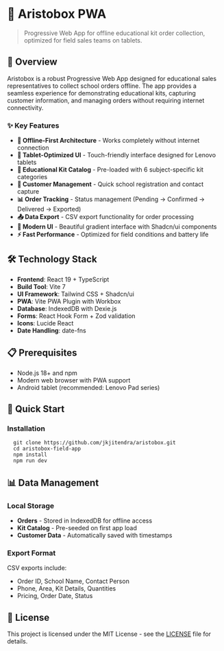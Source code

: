 # 🎒 Aristobox PWA

> Progressive Web App for offline educational kit order collection, optimized for field sales teams on tablets.

## 🚀 Overview

Aristobox is a robust Progressive Web App designed for educational sales representatives to collect school orders offline. The app provides a seamless experience for demonstrating educational kits, capturing customer information, and managing orders without requiring internet connectivity.

### ✨ Key Features

- **🔄 Offline-First Architecture** - Works completely without internet connection
- **📱 Tablet-Optimized UI** - Touch-friendly interface designed for Lenovo tablets
- **🎯 Educational Kit Catalog** - Pre-loaded with 6 subject-specific kit categories
- **👥 Customer Management** - Quick school registration and contact capture
- **📊 Order Tracking** - Status management (Pending → Confirmed → Delivered → Exported)
- **📤 Data Export** - CSV export functionality for order processing
- **🎨 Modern UI** - Beautiful gradient interface with Shadcn/ui components
- **⚡ Fast Performance** - Optimized for field conditions and battery life

## 🛠️ Technology Stack

- **Frontend**: React 19 + TypeScript
- **Build Tool**: Vite 7
- **UI Framework**: Tailwind CSS + Shadcn/ui
- **PWA**: Vite PWA Plugin with Workbox
- **Database**: IndexedDB with Dexie.js
- **Forms**: React Hook Form + Zod validation
- **Icons**: Lucide React
- **Date Handling**: date-fns

## 📋 Prerequisites

- Node.js 18+ and npm
- Modern web browser with PWA support
- Android tablet (recommended: Lenovo Pad series)

## 🚀 Quick Start

### Installation

```
  git clone https://github.com/jkjitendra/aristobox.git
  cd aristobox-field-app
  npm install
  npm run dev
```

## 📊 Data Management

### Local Storage

- **Orders** - Stored in IndexedDB for offline access
- **Kit Catalog** - Pre-seeded on first app load
- **Customer Data** - Automatically saved with timestamps

### Export Format

CSV exports include:

- Order ID, School Name, Contact Person
- Phone, Area, Kit Details, Quantities
- Pricing, Order Date, Status

## 📄 License

This project is licensed under the MIT License - see the [LICENSE](LICENSE) file for details.
